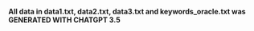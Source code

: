 **All data in data1.txt, data2.txt, data3.txt and keywords_oracle.txt was GENERATED WITH CHATGPT 3.5**
